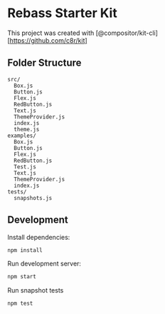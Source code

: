 
# Rebass Starter Kit

This project was created with [@compositor/kit-cli][https://github.com/c8r/kit]

## Folder Structure

```
src/
  Box.js
  Button.js
  Flex.js
  RedButton.js
  Text.js
  ThemeProvider.js
  index.js
  theme.js
examples/
  Box.js
  Button.js
  Flex.js
  RedButton.js
  Test.js
  Text.js
  ThemeProvider.js
  index.js
tests/
  snapshots.js
```

## Development

Install dependencies:

```sh
npm install
```

Run development server:

```sh
npm start
```

Run snapshot tests

```sh
npm test
```

